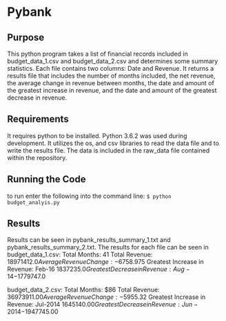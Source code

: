# Pybank

## Purpose
This python program takes a list of financial records included in budget_data_1.csv and budget_data_2.csv and determines some summary statistics.
Each file contains two columns: Date and Revenue.
It returns a results file that includes the number of months included, 
the net revenue, 
the average change in revenue between months, 
the date and amount of the greatest increase in revenue, 
and the date and amount of the greatest decrease in revenue.

## Requirements
It requires python to be installed. Python 3.6.2 was used during development.
It utilizes the os, and csv libraries to read the data file and to write the results file.
The data is included in the raw_data file contained within the repository.

## Running the Code
to run enter the following into the command line: 
`$ python budget_analyis.py`

## Results
Results can be seen in pybank_results_summary_1.txt and pybank_results_summary_2.txt.
The results for each file can be seen in 
budget_data_1.csv:
Total Months: 41 
Total Revenue: $18971412.0 
Average Revenue Change: -$6758.975 
Greatest Increase in Revenue: Feb-16 $1837235.0 
Greatest Decrease in Revenue: Aug-14 -$1779747.0 

budget_data_2.csv:
Total Months: $86 
Total Revenue: $36973911.00
Average Revenue Change: -$5955.32 
Greatest Increase in Revenue: Jul-2014 $1645140.00
Greatest Decrease in Revenue: Jun-2014 -$1947745.00